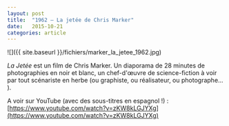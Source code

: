 ```yaml
---
layout: post
title:  "1962 — La jetée de Chris Marker"
date:   2015-10-21
categories: article
---
```


![]({{ site.baseurl }}/fichiers/marker_la_jetee_1962.jpg)

_La Jetée_ est un film de Chris Marker. Un diaporama de 28 minutes de photographies en noir et blanc, un chef-d'œuvre de science-fiction à voir par tout scénariste en herbe (ou graphiste, ou réalisateur, ou photographe... ).

A voir sur YouTube (avec des sous-titres en espagnol !) : [https://www.youtube.com/watch?v=zKW8kLGJYXg](https://www.youtube.com/watch?v=zKW8kLGJYXg)